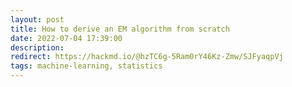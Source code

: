 ```yaml
---
layout: post
title: How to derive an EM algorithm from scratch
date: 2022-07-04 17:39:00
description: 
redirect: https://hackmd.io/@hzTC6g-5Ram0rY46Kz-Zmw/SJFyaqpVj
tags: machine-learning, statistics
---
```


